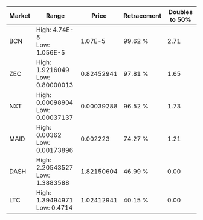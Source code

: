 | Market | Range | Price| Retracement | Doubles to 50% |
| --- | --- | --- | --- | --- |
| BCN | High: 4.74E-5<br />Low: 1.056E-5 | 1.07E-5 | 99.62 % | 2.71 |
| ZEC | High: 1.9216049<br />Low: 0.80000013 | 0.82452941 | 97.81 % | 1.65 |
| NXT | High: 0.00098904<br />Low: 0.00037137 | 0.00039288 | 96.52 % | 1.73 |
| MAID | High: 0.00362<br />Low: 0.00173896 | 0.002223 | 74.27 % | 1.21 |
| DASH | High: 2.20543527<br />Low: 1.3883588 | 1.82150604 | 46.99 % | 0.00 |
| LTC | High: 1.39494971<br />Low: 0.4714 | 1.02412941 | 40.15 % | 0.00 |
